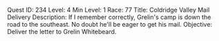 Quest ID: 234
Level: 4
Min Level: 1
Race: 77
Title: Coldridge Valley Mail Delivery
Description: If I remember correctly, Grelin's camp is down the road to the southeast. No doubt he'll be eager to get his mail.
Objective: Deliver the letter to Grelin Whitebeard.
